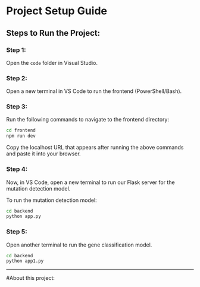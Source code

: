# Project Setup Guide

## Steps to Run the Project:

### Step 1:
Open the `code` folder in Visual Studio.

### Step 2:
Open a new terminal in VS Code to run the frontend (PowerShell/Bash).

### Step 3:
Run the following commands to navigate to the frontend directory:
```bash
cd frontend
npm run dev
```
Copy the localhost URL that appears after running the above commands and paste it into your browser.

### Step 4:
Now, in VS Code, open a new terminal to run our Flask server for the mutation detection model.

To run the mutation detection model:
```bash
cd backend
python app.py
```

### Step 5:
Open another terminal to run the gene classification model.
```bash
cd backend
python app1.py
```

---

#About this project:
